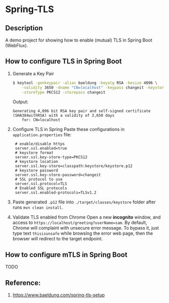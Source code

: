 # Spring-TLS

## Description
A demo project for showing how to enable (mutual) TLS in Spring Boot (WebFlux).


## How to configure TLS in Spring Boot

1. Generate a Key Pair
    ```bash
    $ keytool -genkeypair -alias baeldung -keyalg RSA -kesize 4096 \
        -validity 3650 -dname "CN=localhost" -keypass changeit -keystore keystore.p12 \
        -storeType PKCS12 -storepass changeit
    ```
    Output:
    ```plantext
    Generating 4,096 bit RSA key pair and self-signed certificate (SHA384withRSA) with a validity of 3,650 days
        for: CN=localhost
    ```

1. Configure TLS in Spring 
   Paste these configurations in `application.properties` file:
   ```properties
    # enable/disable https
    server.ssl.enabled=true
    # keystore format
    server.ssl.key-store-type=PKCS12
    # keystore location
    server.ssl.key-store=classpath:keystore/keystore.p12
    # keystore password
    server.ssl.key-store-password=changeit
    # SSL protocol to use
    server.ssl.protocol=TLS
    # Enabled SSL protocols
    server.ssl.enabled-protocols=TLSv1.2
    ```

1. Paste generated `.p12` file into `./target/classes/keystore` folder after runs `mvn clean install`.  

1. Validate TLS enabled from Chrome
   Open a new **incognito** window, and access to `https://localhost/greeting?userName=sam`. By default, Chrome will complaint with unsecure error message. To bypass it, just type text `thisisunsafe` while browsing the error web page, then the browser will redirect to the target endpoint.


## How to configure mTLS in Spring Boot

TODO

## Reference:
1. https://www.baeldung.com/spring-tls-setup
